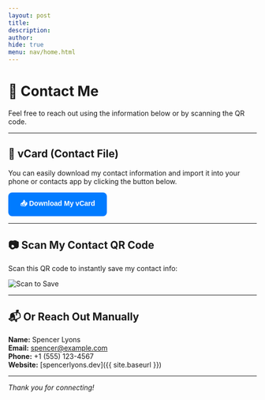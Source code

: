 ```yaml
---
layout: post 
title: 
description: 
author: 
hide: true
menu: nav/home.html
---
```


# 📇 Contact Me

Feel free to reach out using the information below or by scanning the QR code.

---

## 📱 vCard (Contact File)

You can easily download my contact information and import it into your phone or contacts app by clicking the button below.

<!-- Replace with your actual .vcf file link -->
<a href="https://yourdomain.com/yourname.vcf" download style="
    display: inline-block;
    padding: 12px 24px;
    background-color: #007BFF;
    color: white;
    font-weight: bold;
    text-decoration: none;
    border-radius: 8px;
    font-family: sans-serif;
">
📥 Download My vCard
</a>

---

## 📷 Scan My Contact QR Code

Scan this QR code to instantly save my contact info:

<!-- Replace with your actual QR code image -->
![Scan to Save](https://yourdomain.com/qrcode.png)

---

## 📬 Or Reach Out Manually

**Name:** Spencer Lyons  
**Email:** spencer@example.com  
**Phone:** +1 (555) 123-4567  
**Website:** [spencerlyons.dev]({{ site.baseurl }})

---

_Thank you for connecting!_
